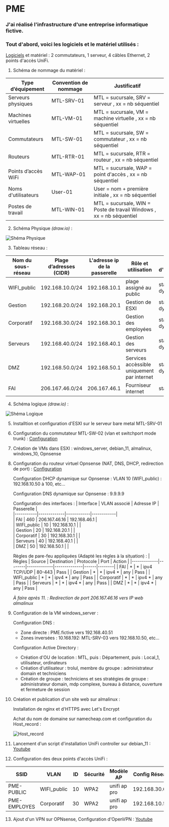 # PME

### J'ai réalisé l'infrastructure d'une entreprise informatique fictive. 
### Tout d'abord, voici les logiciels et le matériel utilisés :
[Logiciels](https://github.com/trolul/PME_fictive/blob/main/Besoins%20logiciels.markdown) et matériel : 2 commutateurs, 1 serveur, 4 câbles Ethernet, 2 points d'accès UniFi.

1. Schéma de nommage du matériel :

| **Type d’équipement** | **Convention de nommage** | **Justificatif** |
|----------------------|------------------------|------------------------|
| Serveurs physiques  | MTL-SRV-01 | MTL = sucursale,  SRV = serveur , xx = nb séquentiel |
| Machines virtuelles | MTL-VM-01 | MTL = sucursale,  VM = machine virtuelle , xx = nb séquentiel |
| Commutateurs        | MTL-SW-01 | MTL = sucursale,   SW = commutateur , xx = nb séquentiel |
| Routeurs            | MTL-RTR-01 | MTL = sucursale,  RTR = routeur , xx = nb séquentiel |
| Points d’accès WiFi | MTL-WAP-01 | MTL = sucursale,  WAP = point d'accès , xx = nb séquentiel |
| Noms d'utilisateurs | User-01 | User = nom + première initiale , xx = nb séquentiel |
| Postes de travail | MTL-WIN-01 |  MTL = sucursale,  WIN = Poste de travail Windows , xx = nb séquentiel |

2. Schéma Physique _(draw.io)_ :

![Shéma Physique](https://github.com/user-attachments/assets/c44b668b-45a7-4f7f-b311-7b435983edd1)

3. Tableau réseau : 

| **Nom du sous-réseau** | **Plage d’adresses (CIDR)** | **L'adresse ip de la passerelle** | **Rôle et utilisation** | **Mode d'attribution** | **id du VLAN** |
|--------|--------|-----|---|---|---|
| WIFI_public | 192.168.10.0/24 | 192.168.10.1 | plage assigné au public | statique et dynamique | 10 |
| Gestion | 192.168.20.0/24  | 192.168.20.1  | Gestion de ESXI | statique et dynamique | 20 |
| Corporatif | 192.168.30.0/24  | 192.168.30.1  | Gestion des employées | statique et dynamique | 30 |
| Serveurs | 192.168.40.0/24  | 192.168.40.1  | Gestion des serveurs | statique et dynamique | 40 |
| DMZ | 192.168.50.0/24 |  192.168.50.1 | Services accèssible uniquement par internet  | statique et dynamique | 50 |
| FAI | 206.167.46.0/24 |  206.167.46.1 | Fourniseur internet  | statique | 460 |

4. Schéma logique _(draw.io)_ :

![Shéma Logique](https://github.com/user-attachments/assets/ab12eb7c-b429-4fd6-8e51-67dae18de049)

5. Installtion et configuration d'ESXI sur le serveur bare metal MTL-SRV-01

6. Configuration du commutateur MTL-SW-02 (vlan et switchport mode trunk) :
   [Configuration](https://github.com/trolul/PME_fictive/blob/main/startup-config.txt)

7. Création de VMs dans ESXI : windows_server, debian_11, almalinux, windows_10, Opnsense

8. Configuration du routeur virtuel Opnsense (NAT, DNS, DHCP, redirection de port) :
    [Configuration](https://github.com/trolul/PME_fictive/blob/main/config-OPNsense.localdomain.xml)

   Configuration DHCP dynamique sur Opnsense : VLAN 10 (WIFI_public) : 192.168.10.50 à 100, etc...

   Configuration DNS dynamique sur Opnsense : 9.9.9.9

   Configuration des interfaces :
   | Interface | VLAN associé | Adresse IP | Passerelle |  
   |-----------|-------------|------------|------------|  
   | FAI            |       460     |      206.167.46.16     | 192.168.46.1 |  
   | WIFI_public    |       10      |      192.168.10.1      |              |  
   | Gestion        |       20      |      192.168.20.1      |              |  
   | Corporatif     |       30      |      192.168.30.1      |              |  
   | Serveurs       |       40      |      192.168.40.1      |              |  
   | DMZ            |       50      |      192.168.50.1      |              |  

   Règles de pare-feu appliquées (Adapté les règles à la situation) :
   | Règles      | Source | Destination | Protocole    | Port | Action |
   |-------------|--------|-------------|--------------|------|--------|
   | FAI  | *     | *                 | ipv4 TCP/UDP | 80-443   | Pass   |
   | Gestion  | *     | *          | ipv4 * | any             | Pass   |
   | WIFI_public | * | *         | ipv4 * | any    | Pass   |
   | Corporatif  | *    | *     | ipv4 * | any    | Pass   |
   | Serveurs  | *     | *         | ipv4 * | any             | Pass   |
   | DMZ  | *     | *                   | ipv4 * | any         | Pass   |

   _À faire après 11. : Redirection de port 206.167.46.16 vers IP web almalinux_

9. Configuration de la VM windows_server :

   Configuration DNS :
      - Zone directe : PME.fictive vers 192.168.40.51
      - Zones inversées : 10.168.192: MTL-SRV-03 vers 192.168.10.50, etc...

   Configuration Active Directory :
      - Création d'OU de location : MTL, puis : Département, puis : Local_1, utilisateur, ordinateurs
      - Création d'utilisateur : trolul, membre du groupe : administrateur domain et techniciens
      - Création de groupe : techniciens et ses stratégies de groupe : administrateur domain, mdp complexe, bureau à distance, ouverture et fermeture de session

10. Création et publication d'un site web sur almalinux :
    
    Installation de nginx et d'HTTPS avec Let's Encrypt
    
    Achat du nom de domaine sur namecheap.com et configuration du Host_record :
    
    ![Host_record](https://github.com/trolul/PME_fictive/blob/main/dns_record.png)

11. Lancement d'un script d'installation UniFi controller sur debian_11 :
   [Youtube](https://www.youtube.com/watch?v=LP4dIl8Y_Xw)

12. Configuration des deux points d'accès UniFi :

   | SSID | VLAN | ID | Sécurité | Modèle AP | Config Réseau |
   | --- | --- | --- | --- | --- | --- |
   | PME-PUBLIC | WIFI_public | 10 | WPA2 | unifi ap pro | 192.168.30.61 |
   | PME-EMPLOYES | Corporatif | 30 | WPA2 | unifi ap pro | 192.168.10.54 |

13. Ajout d'un VPN sur OPNsense, Configuration d'OpenVPN :
   [Youtube](https://www.youtube.com/watch?v=yVHJLyIwR5A)
